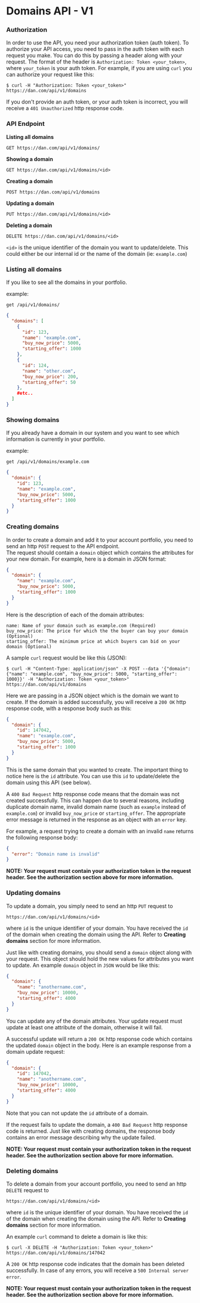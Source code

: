# Domains API - V1

### Authorization
In order to use the API, you need your authorization token (auth token).
To authorize your API access, you need to pass in the auth token with each request you make. You can do this by passing a header along with your request. The format of the header is `Authorization: Token <your_token>`, where `your_token` is your auth token.
For example, if you are using `curl` you can authorize your request like this:

    $ curl -H "Authorization: Token <your_token>" https://dan.com/api/v1/domains

If you don't provide an auth token, or your auth token is incorrect, you will receive a `401 Unauthorized` http response code.

### API Endpoint
**Listing all domains**

    GET https://dan.com/api/v1/domains/

**Showing a domain**

    GET https://dan.com/api/v1/domains/<id>

**Creating a domain**

    POST https://dan.com/api/v1/domains

**Updating a domain**

    PUT https://dan.com/api/v1/domains/<id>

**Deleting a domain**

    DELETE https://dan.com/api/v1/domains/<id>

`<id>` is the unique identifier of the domain you want to update/delete.
This could either be our internal id or the name of the domain (ie: `example.com`)


### Listing all domains
If you like to see all the domains in your portfolio.

example:
```
get /api/v1/domains/
```
```json
{
  "domains": [
    {
      "id": 123,
      "name": "example.com",
      "buy_now_price": 5000,
      "starting_offer": 1000
    },
    {
      "id": 124,
      "name": "other.com",
      "buy_now_price": 200,
      "starting_offer": 50
    },
    #etc..
  ]
}
```

### Showing domains
If you already have a domain in our system and you want to see which information is currently in your portfolio.

example:
```
get /api/v1/domains/example.com
```
```json
{
  "domain": {
    "id": 123,
    "name": "example.com",
    "buy_now_price": 5000,
    "starting_offer": 1000
  }
}
```

### Creating domains
In order to create a domain and add it to your account portfolio, you need to send an http `POST` request to the API endpoint.  
The request should contain a `domain` object which contains the attributes for your new domain. For example, here is a domain in JSON format:
```json
{
  "domain": {
    "name": "example.com",
    "buy_now_price": 5000,
    "starting_offer": 1000
  }
}
```

Here is the description of each of the domain attributes:

    name: Name of your domain such as example.com (Required)
    buy_now_price: The price for which the the buyer can buy your domain (Optional)
    starting_offer: The minimum price at which buyers can bid on your domain (Optional)

A sample `curl` request would be like this (JSON):

    $ curl -H "Content-Type: application/json" -X POST --data '{"domain": {"name": "example.com", "buy_now_price": 5000, "starting_offer": 1000}}' -H "Authorization: Token <your_token>" https://dan.com/api/v1/domains

Here we are passing in a JSON object which is the domain we want to create. If the domain is added successfully, you will receive a `200 OK` http response code, with a response body such as this:

```json
{
  "domain": {
    "id": 147042,
    "name": "example.com",
    "buy_now_price": 5000,
    "starting_offer": 1000
  }
}
```

This is the same domain that you wanted to create. The important thing to notice here is the `id` attribute. You can use this `id` to update/delete the domain using this API (see below).

A `400 Bad Request` http response code means that the domain was not created successfully. This can happen due to several reasons, including duplicate domain name, invalid domain name (such as `example` instead of `example.com`) or invalid `buy_now_price` or `starting_offer`. The appropriate error message is returned in the response as an object with an `error` key.

For example, a request trying to create a domain with an invalid `name` returns the following response body:

```json
{
  "error": "Domain name is invalid"
}
```


**NOTE: Your request must contain your authorization token in the request header. See the authorization section above for more information.**

### Updating domains
To update a domain, you simply need to send an http `PUT` request to

    https://dan.com/api/v1/domains/<id>

where `id` is the unique identifier of your domain. You have received the `id` of the domain when creating the domain using the API. Refer to **Creating domains** section for more information.

Just like with creating domains, you should send a `domain` object along with your request. This object should hold the new values for attributes you want to update. An example `domain` object in `JSON` would be like this:

```json
{
  "domain": {
    "name": "anothername.com",
    "buy_now_price": 10000,
    "starting_offer": 4000
  }
}
```

You can update any of the domain attributes. Your update request must update at least one attribute of the domain, otherwise it will fail.

A successful update will return a `200 OK` http response code which contains the updated `domain` object in the body. Here is an example response from a domain update request:

```json
{
  "domain": {
    "id": 147042,
    "name": "anothername.com",
    "buy_now_price": 10000,
    "starting_offer": 4000
  }
}
```

Note that you can not update the `id` attribute of a domain.

If the request fails to update the domain, a `400 Bad Request` http response code is returned. Just like with creating domains, the response body contains an error message describing why the update failed.

**NOTE: Your request must contain your authorization token in the request header. See the authorization section above for more information.**

### Deleting domains
To delete a domain from your account portfolio, you need to send an http `DELETE` request to

    https://dan.com/api/v1/domains/<id>

where `id` is the unique identifier of your domain. You have received the `id` of the domain when creating the domain using the API. Refer to **Creating domains** section for more information.

An example `curl` command to delete a domain is like this:

    $ curl -X DELETE -H "Authorization: Token <your_token>" https://dan.com/api/v1/domains/147042

A `200 OK` http response code indicates that the domain has been deleted successfully. In case of any errors, you will receive a `500 Internal server error`.

**NOTE: Your request must contain your authorization token in the request header. See the authorization section above for more information.**
